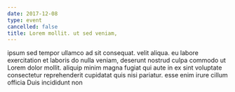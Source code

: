 ```yaml
---
date: 2017-12-08
type: event
cancelled: false
title: Lorem mollit. ut sed veniam,
---
```

ipsum sed tempor ullamco ad sit consequat. velit aliqua. eu labore exercitation et laboris do nulla veniam, deserunt nostrud culpa commodo ut Lorem dolor mollit. aliquip minim magna fugiat qui aute in ex sint voluptate consectetur reprehenderit cupidatat quis nisi pariatur. esse enim irure cillum officia Duis incididunt non